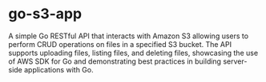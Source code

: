 # go-s3-app
A simple Go RESTful API that interacts with Amazon S3 allowing users to perform CRUD operations on files in a specified S3 bucket. The API supports uploading files, listing files, and deleting files, showcasing the use of AWS SDK for Go and demonstrating best practices in building server-side applications with Go.
